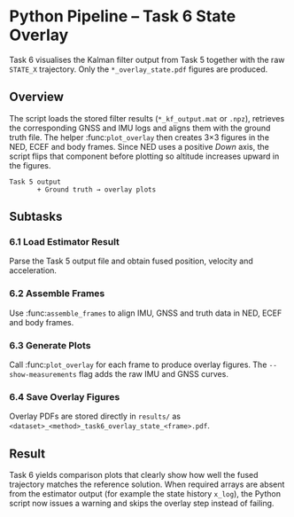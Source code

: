 # Python Pipeline – Task 6 State Overlay

Task 6 visualises the Kalman filter output from Task 5 together with the raw
`STATE_X` trajectory. Only the ``*_overlay_state.pdf`` figures are produced.

## Overview

The script loads the stored filter results (`*_kf_output.mat` or `.npz`),
retrieves the corresponding GNSS and IMU logs and aligns them with the ground
truth file. The helper :func:`plot_overlay` then creates 3×3 figures in the NED,
ECEF and body frames.  Since NED uses a positive *Down* axis, the script flips
that component before plotting so altitude increases upward in the figures.

```text
Task 5 output
       + Ground truth → overlay plots
```

## Subtasks

### 6.1 Load Estimator Result
Parse the Task 5 output file and obtain fused position, velocity and acceleration.

### 6.2 Assemble Frames
Use :func:`assemble_frames` to align IMU, GNSS and truth data in NED, ECEF and body frames.

### 6.3 Generate Plots
Call :func:`plot_overlay` for each frame to produce overlay figures. The ``--show-measurements`` flag adds the raw IMU and GNSS curves.

### 6.4 Save Overlay Figures
Overlay PDFs are stored directly in ``results/`` as ``<dataset>_<method>_task6_overlay_state_<frame>.pdf``.

## Result

Task 6 yields comparison plots that clearly show how well the fused trajectory
matches the reference solution.
When required arrays are absent from the estimator output (for example the
state history ``x_log``), the Python script now issues a warning and skips the
overlay step instead of failing.
